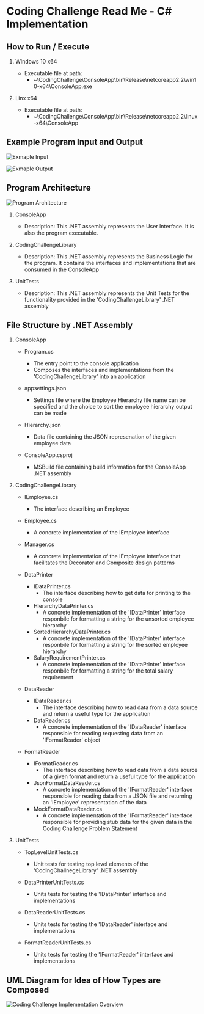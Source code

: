 # Coding Challenge Read Me - C# Implementation


## How to Run / Execute

1. Windows 10 x64
    * Executable file at path: 
        * ~\CodingChallenge\ConsoleApp\bin\Release\netcoreapp2.2\win10-x64\ConsoleApp.exe

2. Linx x64
    * Executable file at path:
        * ~\CodingChallenge\ConsoleApp\bin\Release\netcoreapp2.2\linux-x64\ConsoleApp


## Example Program Input and Output

![Exmaple Input](./Images/HierarchyJson.PNG)

![Exmaple Output](./Images/ExampleOutput.PNG)


## Program Architecture

![Program Architecture](./Images/ProgramArchitecture.PNG)

1. ConsoleApp
    * Description: This .NET assembly represents the User Interface.  It is also the program executable.

2. CodingChallengeLibrary
    * Description: This .NET assembly represents the Business Logic for the program.  It contains the interfaces and implementations that are consumed in the ConsoleApp

3. UnitTests
    * Description: This .NET assembly represents the Unit Tests for the functionality provided in the 'CodingChallengeLibrary' .NET assembly


## File Structure by .NET Assembly

1. ConsoleApp
    * Program.cs
        * The entry point to the console application
        * Composes the interfaces and implementations from the 'CodingChallengeLibrary' into an application

    * appsettings.json
        * Settings file where the Employee Hierarchy file name can be specified and the choice to sort the employee hierarchy output can be made

    * Hierarchy.json
        * Data file containing the JSON represenation of the given employee data

    * ConsoleApp.csproj
        * MSBuild file containing build information for the ConsoleApp .NET assembly

2. CodingChallengeLibrary
    * IEmployee.cs
        * The interface describing an Employee

    * Employee.cs
        * A concrete implementation of the IEmployee interface

    * Manager.cs
        * A concrete implementation of the IEmployee interface that facilitates the Decorator and Composite design patterns

    * DataPrinter
        * IDataPrinter.cs
            * The interface describing how to get data for printing to the console
        * HierarchyDataPrinter.cs
            * A concrete implementation of the 'IDataPrinter' interface responbile for formatting a string for the unsorted employee hierarchy
        * SortedHierarchyDataPrinter.cs
            * A concrete implementation of the 'IDataPrinter' interface responbile for formatting a string for the sorted employee hierarchy
        * SalaryRequirementPrinter.cs
            * A concrete implementation of the 'IDataPrinter' interface responbile for formatting a string for the total salary requirement

    * DataReader
        * IDataReader.cs
            * The interface describing how to read data from a data source and return a useful type for the application
        * DataReader.cs
            * A concrete implementation of the 'IDataReader' interface responsible for reading requesting data from an 'IFormatReader' object
    
    * FormatReader
        * IFormatReader.cs
            * The interface describing how to read data from a data source of a given format and return a useful type for the application
        * JsonFormatDataReader.cs
            * A concrete implementation of the 'IFormatReader' interface responsible for reading data from a JSON file and returning an 'IEmployee' representation of the data
        * MockFormatDataReader.cs
            * A concrete implementation of the 'IFormatReader' interface responsible for providing stub data for the given data in the Coding Challenge Problem Statement

3. UnitTests
    * TopLevelUnitTests.cs
        * Unit tests for testing top level elements of the 'CodingChallnegeLibrary' .NET assembly

    * DataPrinterUnitTests.cs
        * Units tests for testing the 'IDataPrinter' interface and implementations

    * DataReaderUnitTests.cs
        * Units tests for testing the 'IDataReader' interface and implementations

    * FormatReaderUnitTests.cs
        * Units tests for testing the 'IFormatReader' interface and implementations


## UML Diagram for Idea of How Types are Composed

![Coding Challenge Implementation Overview](./Images/UmlOverview.png)
